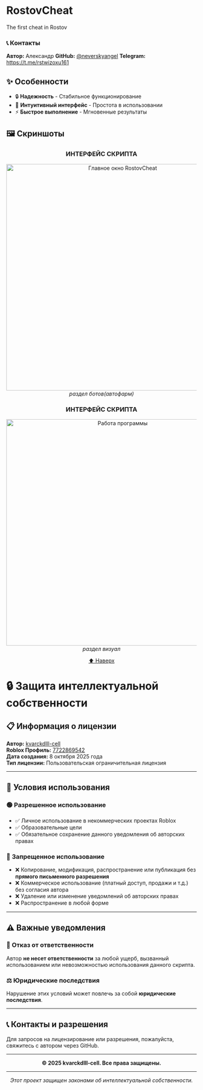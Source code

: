 # RostovCheat

The first cheat in Rostov

### 📞 Контакты
**Автор:** Aлександр 
**GitHub:** [@neverskyangel](https://github.com/kvarckdlll-cell)
**Telegram:** https://t.me/rstwizoxu161

## ✨ Особенности

- 🔒 **Надежность** - Стабильное функционирование
- 🎨 **Интуитивный интерфейс** - Простота в использовании
- ⚡ **Быстрое выполнение** - Мгновенные результаты

## 🖼️ Скриншоты

<div align="center">

### ИНТЕРФЕЙС СКРИПТА
<img width="600" alt="Главное окно RostovCheat" src="https://github.com/user-attachments/assets/7e7ccf7a-b94a-4de3-b652-b89034c18d23" />
<br/>
<em>раздел ботов(автофарм)</em>

### ИНТЕРФЕЙС СКРИПТА
<img width="600" alt="Работа программы" src="https://github.com/user-attachments/assets/d68a07ab-5d88-4379-95be-c7bd947891ef" />
<br/>
<em>раздел визуал</em>

[⬆ Наверх](#rostovcheat-)

</div>


# 🔒 Защита интеллектуальной собственности

## 📋 Информация о лицензии

**Автор:** [kvarckdlll-cell](https://github.com/kvarckdlll-cell)  
**Roblox Профиль:** [7722869542](https://www.roblox.com/users/7722869542/profile)  
**Дата создания:** 8 октября 2025 года  
**Тип лицензии:** Пользовательская ограничительная лицензия

---

## 📜 Условия использования

### 🟢 **Разрешенное использование**
- ✅ Личное использование в некоммерческих проектах Roblox
- ✅ Образовательные цели
- ✅ Обязательное сохранение данного уведомления об авторских правах

### 🔴 **Запрещенное использование**
- ❌ Копирование, модификация, распространение или публикация без **прямого письменного разрешения**
- ❌ Коммерческое использование (платный доступ, продажи и т.д.) без согласия автора
- ❌ Удаление или изменение уведомлений об авторских правах
- ❌ Распространение в любой форме

---

## ⚠️ Важные уведомления

### 🔔 Отказ от ответственности
Автор **не несет ответственности** за любой ущерб, вызванный использованием или невозможностью использования данного скрипта.

### ⚖️ Юридические последствия
Нарушение этих условий может повлечь за собой **юридические последствия**.

---

## 📞 Контакты и разрешения

Для запросов на лицензирование или разрешения, пожалуйста, свяжитесь с автором через GitHub.

---

<div align="center">

**© 2025 kvarckdlll-cell. Все права защищены.**

---
*Этот проект защищен законами об интеллектуальной собственности.*
</div>
